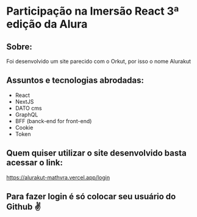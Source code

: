 # Participação na Imersão React 3ª edição da Alura
## Sobre:
Foi desenvolvido um site parecido com o Orkut, por isso o nome Alurakut

## Assuntos e tecnologias abrodadas:
- React
- NextJS
- DATO cms
- GraphQL
- BFF (banck-end for front-end)
- Cookie
- Token

## Quem quiser utilizar o site desenvolvido basta acessar o link:
https://alurakut-mathvra.vercel.app/login

## Para fazer login é só colocar seu **usuário do Github** ✌️
